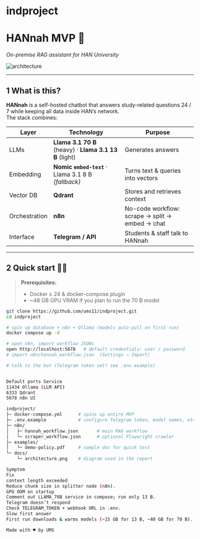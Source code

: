 # indproject

# HANnah MVP 🚀  
_On-premise RAG assistant for HAN University_

![architecture](docs/architecture.png) &nbsp;<!-- optional screenshot/diagram -->

---

## 1  What is this?

**HANnah** is a self-hosted chatbot that answers study-related questions 24 / 7 while keeping all data inside HAN’s network.  
The stack combines:

| Layer | Technology | Purpose |
|-------|------------|---------|
| LLMs | **Llama 3.1 70 B** (heavy) · **Llama 3.1 13 B** (light) | Generates answers |
| Embedding | **Nomic `embed-text`** · Llama 3.1 8 B *(fallback)* | Turns text & queries into vectors |
| Vector DB | **Qdrant** | Stores and retrieves context |
| Orchestration | **n8n** | No-code workflow: scrape → split → embed → chat |
| Interface | **Telegram / API** | Students & staff talk to HANnah |

---

## 2  Quick start 🧑‍💻

> **Prerequisites:**  
> * Docker ≥ 24 & docker-compose plugin  
> * ~48 GB GPU VRAM if you plan to run the 70 B model

```bash
git clone https://github.com/ums11/indproject.git
cd indproject

# spin up database + n8n + Ollama (models auto-pull on first run)
docker compose up -d

# open n8n, import workflow JSONs
open http://localhost:5678   # default credentials: user / password
# import n8n/hannah_workflow.json  (Settings → Import)

# talk to the bot (Telegram token set? see .env.example)


Default ports Service
11434 Ollama (LLM API)
6333 Qdrant
5678 n8n UI

indproject/
├─ docker-compose.yml      # spins up entire MVP
├─ .env.example            # configure Telegram token, model names, etc.
├─ n8n/
│   ├─ hannah_workflow.json       # main RAG workflow
│   └─ scraper_workflow.json      # optional Playwright crawler
├─ examples/
│   └─ demo-policy.pdf     # sample doc for quick test
└─ docs/
    └─ architecture.png    # diagram used in the report

Symptom
Fix
context length exceeded
Reduce chunk size in splitter node (n8n).
GPU OOM on startup
Comment out LLAMA_70B service in compose; run only 13 B.
Telegram doesn’t respond
Check TELEGRAM_TOKEN + webhook URL in .env.
Slow first answer
First run downloads & warms models (~15 GB for 13 B, ~40 GB for 70 B).

Made with ♥ by UMS

